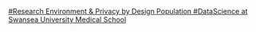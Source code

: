 [#Research Environment & Privacy by Design   Population #DataScience at Swansea University Medical School](https://qi.tc/qi/115026)